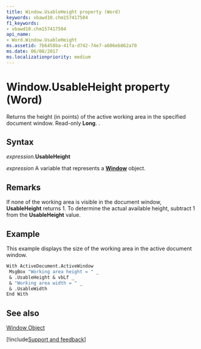 ```yaml
---
title: Window.UsableHeight property (Word)
keywords: vbawd10.chm157417504
f1_keywords:
- vbawd10.chm157417504
api_name:
- Word.Window.UsableHeight
ms.assetid: 7b6458ba-41fa-d742-74e7-a606eb862a70
ms.date: 06/08/2017
ms.localizationpriority: medium
---
```



# Window.UsableHeight property (Word)

Returns the height (in points) of the active working area in the specified document window. Read-only **Long**. .


## Syntax

_expression_.**UsableHeight**

_expression_ A variable that represents a **[Window](Word.Window.md)** object.


## Remarks

If none of the working area is visible in the document window, **UsableHeight** returns 1. To determine the actual available height, subtract 1 from the **UsableHeight** value.


## Example

This example displays the size of the working area in the active document window.


```vb
With ActiveDocument.ActiveWindow 
 MsgBox "Working area height = " _ 
 & .UsableHeight & vbLf _ 
 & "Working area width = " _ 
 & .UsableWidth 
End With
```


## See also


[Window Object](Word.Window.md)

[!include[Support and feedback](~/includes/feedback-boilerplate.md)]